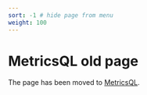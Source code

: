 ```yaml
---
sort: -1 # hide page from menu
weight: 100
---
```


# MetricsQL old page

The page has been moved to [MetricsQL](./MetricsQL.md).

